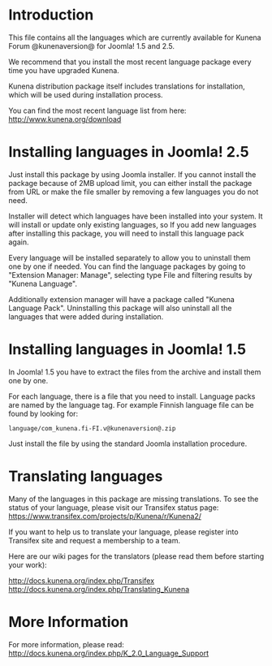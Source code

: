 Introduction
============

This file contains all the languages which are currently available for Kunena Forum @kunenaversion@ for Joomla! 1.5 and 2.5.

We recommend that you install the most recent language package every time you have upgraded Kunena.

Kunena distribution package itself includes translations for installation, which will be used during installation process.

You can find the most recent language list from here:
http://www.kunena.org/download

Installing languages in Joomla! 2.5
===================================

Just install this package by using Joomla installer. If you cannot install the package because of 2MB upload limit, you can either
install the package from URL or make the file smaller by removing a few languages you do not need.

Installer will detect which languages have been installed into your system. It will install or update only existing languages,
so If you add new languages after installing this package, you will need to install this language pack again.

Every language will be installed separately to allow you to uninstall them one by one if needed. You can find the language
packages by going to "Extension Manager: Manage", selecting type File and filtering results by "Kunena Language".

Additionally extension manager will have a package called "Kunena Language Pack". Uninstalling this package will also uninstall
all the languages that were added during installation.

Installing languages in Joomla! 1.5
===================================

In Joomla! 1.5 you have to extract the files from the archive and install them one by one.

For each language, there is a file that you need to install. Language packs are named by the language tag. For example Finnish language
file can be found by looking for:

    language/com_kunena.fi-FI.v@kunenaversion@.zip

Just install the file by using the standard Joomla installation procedure.

Translating languages
=====================

Many of the languages in this package are missing translations. To see the status of your language, please visit our Transifex status page:
https://www.transifex.com/projects/p/Kunena/r/Kunena2/

If you want to help us to translate your language, please register into Transifex site and request a membership to a team.

Here are our wiki pages for the translators (please read them before starting your work):

http://docs.kunena.org/index.php/Transifex
http://docs.kunena.org/index.php/Translating_Kunena

More Information
================

For more information, please read:
http://docs.kunena.org/index.php/K_2.0_Language_Support
